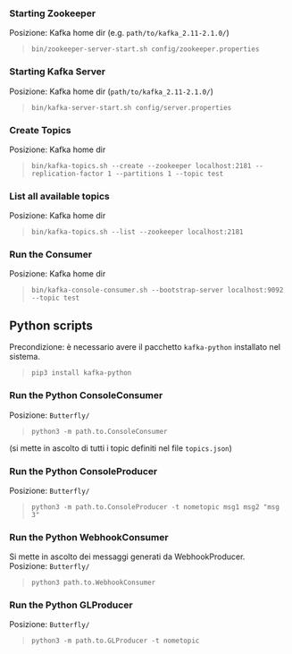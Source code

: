 ### Starting Zookeeper
Posizione: Kafka home dir (e.g. `path/to/kafka_2.11-2.1.0/`)
> `bin/zookeeper-server-start.sh config/zookeeper.properties`

### Starting Kafka Server
Posizione: Kafka home dir (`path/to/kafka_2.11-2.1.0/`)
> `bin/kafka-server-start.sh config/server.properties`

### Create Topics
Posizione: Kafka home dir
> `bin/kafka-topics.sh --create --zookeeper localhost:2181 --replication-factor 1 --partitions 1 --topic test`

### List all available topics
Posizione: Kafka home dir
> `bin/kafka-topics.sh --list --zookeeper localhost:2181`

### Run the Consumer
Posizione: Kafka home dir
> `bin/kafka-console-consumer.sh --bootstrap-server localhost:9092 --topic test` 

## Python scripts

Precondizione: è necessario avere il pacchetto `kafka-python` installato nel sistema.
> `pip3 install kafka-python`

### Run the Python ConsoleConsumer

Posizione: `Butterfly/`
> `python3 -m path.to.ConsoleConsumer`

(si mette in ascolto di tutti i topic definiti nel file `topics.json`)


### Run the Python ConsoleProducer

Posizione: `Butterfly/`
> `python3 -m path.to.ConsoleProducer -t nometopic msg1 msg2 "msg 3"`


<!-- ### Run the Consumer
Posizione: Kafka home dir
> `bin/kafka-console-consumer.sh --bootstrap-server localhost:9092 --topic test`   -->

<!-- ### Run the Consumer, list messages from beginning
Posizione: Kafka home dir
> `bin/kafka-console-consumer.sh --bootstrap-server localhost:9092 --topic test --from-beginning`   -->

### Run the Python WebhookConsumer
Si mette in ascolto dei messaggi generati da WebhookProducer.  
Posizione: `Butterfly/`
> `python3 path.to.WebhookConsumer`  


### Run the Python GLProducer

Posizione: `Butterfly/`
> `python3 -m path.to.GLProducer -t nometopic`
